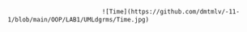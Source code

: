                               ![Time](https://github.com/dmtmlv/-11-1/blob/main/OOP/LAB1/UMLdgrms/Time.jpg)
